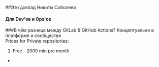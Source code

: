 ##Это доклад Никиты Соболева
#### Для Dev'ов и Ops'ов
###В чём разница между GitLab & GitHub Actions?
Концептуально в платформе и сообществе
<br>Prices for Private repositories:

1. Free  - 2000 min pre month
* 
